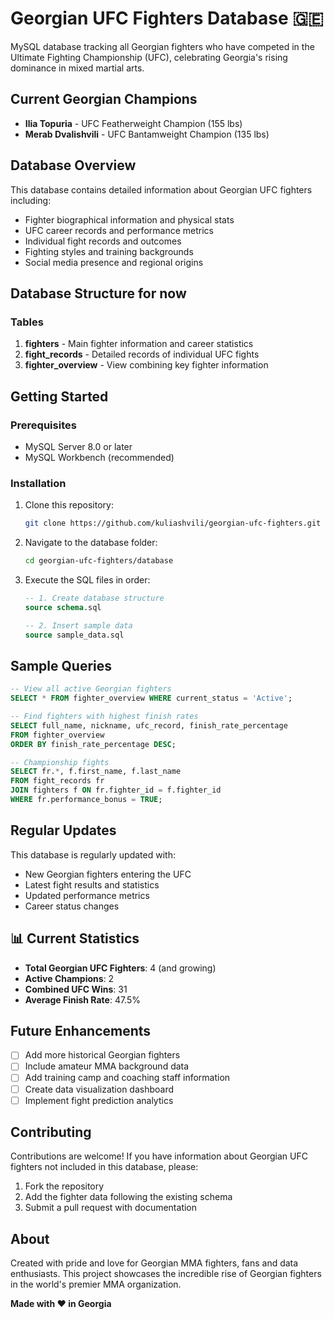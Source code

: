 # Georgian UFC Fighters Database 🇬🇪

MySQL database tracking all Georgian fighters who have competed in the Ultimate Fighting Championship (UFC), celebrating Georgia's rising dominance in mixed martial arts.

##  Current Georgian Champions
- **Ilia Topuria** - UFC Featherweight Champion (155 lbs)
- **Merab Dvalishvili** - UFC Bantamweight Champion (135 lbs)

## Database Overview

This database contains detailed information about Georgian UFC fighters including:
- Fighter biographical information and physical stats
- UFC career records and performance metrics
- Individual fight records and outcomes
- Fighting styles and training backgrounds
- Social media presence and regional origins

## Database Structure for now

### Tables
1. **fighters** - Main fighter information and career statistics
2. **fight_records** - Detailed records of individual UFC fights
3. **fighter_overview** - View combining key fighter information


## Getting Started

### Prerequisites
- MySQL Server 8.0 or later
- MySQL Workbench (recommended)

### Installation
1. Clone this repository:
   ```bash
   git clone https://github.com/kuliashvili/georgian-ufc-fighters.git
   ```

2. Navigate to the database folder:
   ```bash
   cd georgian-ufc-fighters/database
   ```

3. Execute the SQL files in order:
   ```sql
   -- 1. Create database structure
   source schema.sql
   
   -- 2. Insert sample data
   source sample_data.sql
   ```

## Sample Queries

```sql
-- View all active Georgian fighters
SELECT * FROM fighter_overview WHERE current_status = 'Active';

-- Find fighters with highest finish rates
SELECT full_name, nickname, ufc_record, finish_rate_percentage 
FROM fighter_overview 
ORDER BY finish_rate_percentage DESC;

-- Championship fights
SELECT fr.*, f.first_name, f.last_name 
FROM fight_records fr
JOIN fighters f ON fr.fighter_id = f.fighter_id
WHERE fr.performance_bonus = TRUE;
```

##  Regular Updates

This database is regularly updated with:
- New Georgian fighters entering the UFC
- Latest fight results and statistics
- Updated performance metrics
- Career status changes

## 📊 Current Statistics
- **Total Georgian UFC Fighters**: 4 (and growing)
- **Active Champions**: 2
- **Combined UFC Wins**: 31
- **Average Finish Rate**: 47.5%

## Future Enhancements
- [ ] Add more historical Georgian fighters
- [ ] Include amateur MMA background data
- [ ] Add training camp and coaching staff information
- [ ] Create data visualization dashboard
- [ ] Implement fight prediction analytics

## Contributing
Contributions are welcome! If you have information about Georgian UFC fighters not included in this database, please:
1. Fork the repository
2. Add the fighter data following the existing schema
3. Submit a pull request with documentation

## About
Created with pride and love for Georgian MMA fighters, fans and data enthusiasts. This project showcases the incredible rise of Georgian fighters in the world's premier MMA organization.

**Made with ❤️ in Georgia**